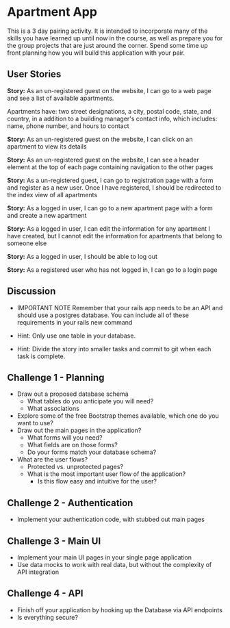 # Apartment App

This is a 3 day pairing activity.  It is intended to incorporate many of the skills you have learned up until now in the course, as well as prepare you for the group projects that are just around the corner.  Spend some time up front planning how you will build this application with your pair.

## User Stories

**Story:** As an un-registered guest on the website, I can go to a web page and see a list of available apartments.

Apartments have: two street designations, a city, postal code, state, and country, in a addition to a building manager's contact info, which includes: name, phone number, and hours to contact

**Story:** As an un-registered guest on the website, I can click on an apartment to view its details

**Story:** As an un-registered guest on the website, I can see a header element at the top of each page containing navigation to the other pages

**Story:** As a un-registered guest, I can go to registration page with a form and register as a new user. Once I have registered, I should be redirected to the index view of all apartments

**Story:** As a logged in user, I can go to a new apartment page with a form and create a new apartment

**Story:** As a logged in user, I can edit the information for any apartment I have created, but I cannot edit the information for apartments that belong to someone else

**Story:** As a logged in user, I should be able to log out

**Story:** As a registered user who has not logged in, I can go to a login page


## Discussion

* IMPORTANT NOTE
Remember that your rails app needs to be an API and should use a postgres database. You can include all of these requirements in your rails new command

* Hint: Only use one table in your database.
* Hint: Divide the story into smaller tasks and commit to git when each task is complete.


## Challenge 1 - Planning

* Draw out a proposed database schema
  - What tables do you anticipate you will need?
  - What associations
* Explore some of the free Bootstrap themes available, which one do you want to use?
* Draw out the main pages in the application?
  - What forms will you need?
  - What fields are on those forms?
  - Do your forms match your database schema?
* What are the user flows?
  - Protected vs. unprotected pages?
  - What is the most important user flow of the application?
    - Is this flow easy and intuitive for the user?


## Challenge 2 - Authentication

* Implement your authentication code, with stubbed out main pages


## Challenge 3 - Main UI
* Implement your main UI pages in your single page application
* Use data mocks to work with real data, but without the complexity of API integration


## Challenge 4 - API
* Finish off your application by hooking up the Database via API endpoints
* Is everything secure?
